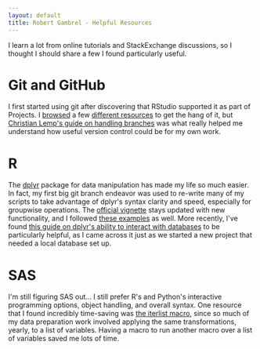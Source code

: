 ```yaml
---
layout: default
title: Robert Gambrel - Helpful Resources
---
```

I learn a lot from online tutorials and StackExchange discussions, so I thought I should share a few I found particularly useful.

<a name = "git"></a>

# Git and GitHub
I first started using git after discovering that RStudio supported it as part of Projects. I [browsed](https://jennybc.github.io/2014-05-12-ubc/ubc-r/session03_git.html) a few [different resources](https://jonlefcheck.net/2013/11/04/a-basic-tutorial-to-version-control-using-git/) to get the hang of it, but [Christian Lemp\'s guide on handling branches](http://christianlemp.com/blog/2014/02/13/How-I-Manage-Data-Projects-with-RStudio-and-Git-Part-2.html) was what really helped me understand how useful version control could be for my own work.

<a name = 'r'></a>

# R
The [dplyr](https://github.com/hadley/dplyr) package for data manipulation has made my life so much easier. In fact, my first big git branch endeavor was used to re-write many of my scripts to take advantage of dplyr\'s syntax clarity and speed, especially for groupwise operations. The [official vignette](https://cran.rstudio.com/web/packages/dplyr/vignettes/introduction.html) stays updated with new functionality, and I followed [these examples](http://datascienceplus.com/data-manipulation-with-dplyr/) as well. More recently, I\'ve found [this guide on dplyr\'s ability to interact with databases](http://datascienceplus.com/working-with-databases-in-r/) to be particularly helpful, as I came across it just as we started a new project that needed a local database set up.

<a name = 'sas'></a>

# SAS
I\'m still figuring SAS out\... I still prefer R\'s and Python\'s interactive programming options, object handling, and overall syntax. One resource that I found incredibly time-saving was [the iterlist macro](http://www.wuss.org/proceedings08/08WUSS%20Proceedings/papers/cod/cod06.pdf), since so much of my data preparation work involved applying the same transformations, yearly, to a list of variables. Having a macro to run another macro over a list of variables saved me lots of time.
